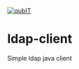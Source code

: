 [![qubIT](http://www.qub-it.com/cms/images/qubIT_logo_transparent_medium.png)](http://www.qub-it.com)


# ldap-client
Simple ldap java client

